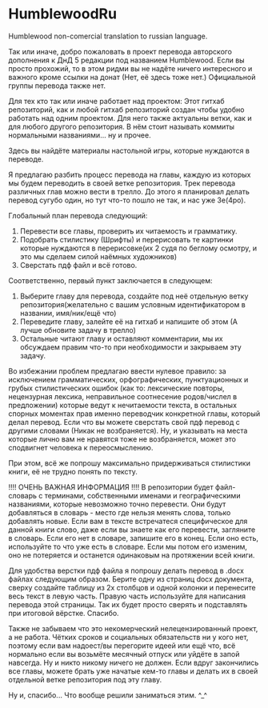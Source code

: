 # HumblewoodRu
Humblewood non-comercial translation to russian language.

Так или иначе, добро пожаловать в проект перевода авторского дополнения к ДнД 5 редакции под названием Humblewood.
Если вы просто прохожий, то в этом ридми вы не надёте ничего интересного и важного кроме ссылки на донат (Нет, её здесь тоже нет.)
Официальной группы перевода также нет.

Для тех кто так или иначе работает над проектом:
Этот гитхаб репозиторий, как и любой гитхаб репозиторий создан чтобы удобно работать над одним проектом. Для него также актуальны ветки,
как и для любого другого репозитория. В нём стоит называть коммиты нормальными названиями... ну и прочее.

Здесь вы найдёте материалы настольной игры, которые нуждаются в переводе.

Я предлагаю разбить процесс перевода на главы, каждую из которых мы будем переводить в своей ветке репозитория.
Трек перевода различных глав можно вести в трелло. До этого я планировал делать перевод сугубо один, но тут что-то пошло не так, и нас уже 3е(4ро).

Глобальный план перевода следующий:
1) Перевести все главы, проверить их читаемость и грамматику.
2) Подобрать стилистику (Шрифты) и перерисовать те картинки которые нуждаются в перерисовке(их 2 судя по беглому осмотру, и это мы сделаем силой наёмных художников)
3) Сверстать пдф файл и всё готово.

Соответственно, первый пункт заключается в следующем:
1) Выберите главу для перевода, создайте под неё отдельную ветку репозитория(желательно с вашим условным идентификатором в названии, имя/ник/ещё что)
2) Переведите главу, залейте её на гитхаб и напишите об этом (А лучше обновите задачу в трелло)
3) Остальные читают главу и оставляют комментарии, мы их обсуждаем правим что-то при необходимости и закрываем эту задачу.

Во избежании проблем предлагаю ввести нулевое правило: за исключением грамматических, орфографических, пунктуационных и грубых стилистических ошибок (как то: лексические повторы, нецензурная лексика, неправильное соотнесение родов/числел в предложении) которые ведут к нечитаемости текста, в остальных спорных моментах прав именно переводчик конкретной главы, который делал перевод. Если что вы можете сверстать свой пдф перевод с другими словами (Никак не возбраняется). Ну, и указывать на места которые лично вам не нравятся тоже не возбраняется, может это сподвигнет человека к переосмыслению.

При этом, всё же попрошу максимально придерживаться стилистики книги, её не трудно понять по тексту.

!!!! ОЧЕНЬ ВАЖНАЯ ИНФОРМАЦИЯ !!!!
В репозитории будет файл-словарь с терминами, собственными именами и географическими названиями, которые невозможно точно перевести.
Они будут добавляться в словарь - место где нельзя менять слова, только добавлять новые. Если вам в тексте встречатеся специфическое для данной книги слово, даже если вы знаете как его перевести, загляните в словарь. Если его нет в словаре, запишите его в конец. Если оно есть, используйте то что уже есть в словаре. Если мы потом его изменим, оно не потеряется и останется одинаковым на протяжении всей книги.

Для удобства верстки пдф файла я попрошу делать перевод в .docx файлах следующим образом. Берите одну из страниц docx документа, сверху создайте таблицу из 2х столбцов и одной колонки и перенесите весь текст в левую часть. Правую часть используйте для написания перевода этой страницы. Так их будет просто сверять и подставлять при итоговой вёрстке. Спасибо.

Также не забываем что это некомерческий нелецензированный проект, а не работа. Чётких сроков и социальных обязательств ни у кого нет, поэтому если вам надоест/вы перегорите идеей или ещё что, всё нормально если вы возьмёте месячный отпуск или уйдёте в запой навсегда. Ну и никто никому ничего не должен.
Если вдруг закончились все главы, можете брать уже начатые кем-то главы и делать их в своей отдельной ветке репозитория под эту главу.

Ну и, спасибо... Что вообще решили заниматься этим. ^_^